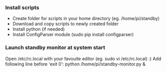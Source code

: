 ### Install scripts
 - Create folder for scripts in your home directory (eg. /home/pi/standby)
 - Download and copy scripts to newly created folder
 - Install python (if needed)
 - Install ConfigParser module (sudo pip install configparser)

### Launch standby monitor at system start
Open /etc/rc.local with your favouite editor (eg. sudo vi /etc/rc.local) :)
Add following line before 'exit 0':
python /home/pi/standby-monitor.py &

